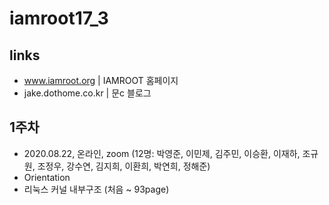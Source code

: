# iamroot17_3
## links
- www.iamroot.org | IAMROOT 홈페이지
- jake.dothome.co.kr | 문c 블로그
## 1주차
- 2020.08.22, 온라인, zoom (12명: 박영준, 이민제, 김주민, 이승환, 이재하, 조규원, 조정우, 강수연, 김지희, 이환희, 박연희, 정해준)
- Orientation
- 리눅스 커널 내부구조 (처음 ~ 93page)
